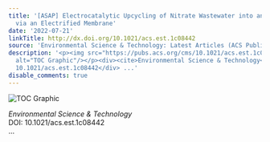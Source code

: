 ```yaml
---
title: '[ASAP] Electrocatalytic Upcycling of Nitrate Wastewater into an Ammonia Fertilizer
  via an Electrified Membrane'
date: '2022-07-21'
linkTitle: http://dx.doi.org/10.1021/acs.est.1c08442
source: 'Environmental Science & Technology: Latest Articles (ACS Publications)'
description: '<p><img src="https://pubs.acs.org/cms/10.1021/acs.est.1c08442/asset/images/medium/es1c08442_0007.gif"
  alt="TOC Graphic"/></p><div><cite>Environmental Science & Technology</cite></div><div>DOI:
  10.1021/acs.est.1c08442</div> ...'
disable_comments: true
---
```

<p><img src="https://pubs.acs.org/cms/10.1021/acs.est.1c08442/asset/images/medium/es1c08442_0007.gif" alt="TOC Graphic"/></p><div><cite>Environmental Science & Technology</cite></div><div>DOI: 10.1021/acs.est.1c08442</div> ...